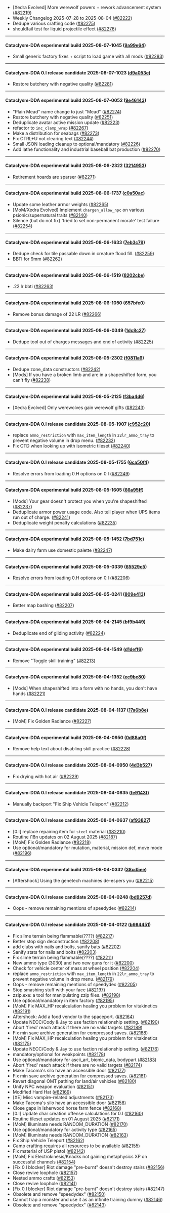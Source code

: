 * [Xedra Evolved] More werewolf powers + rework advancement system ([#82219](https://github.com/CleverRaven/Cataclysm-DDA/pull/82219))
* Weekly Changelog 2025-07-28 to 2025-08-04 ([#82222](https://github.com/CleverRaven/Cataclysm-DDA/pull/82222))
* Dedupe various crafting code ([#82275](https://github.com/CleverRaven/Cataclysm-DDA/pull/82275))
* shouldfail test for liquid projectile effect ([#82276](https://github.com/CleverRaven/Cataclysm-DDA/pull/82276))

---

#### Cataclysm-DDA experimental build 2025-08-07-1045 ([9a99e64](https://github.com/CleverRaven/Cataclysm-DDA/releases/tag/cdda-experimental-2025-08-07-1045))

* Small generic factory fixes + script to load game with all mods ([#82283](https://github.com/CleverRaven/Cataclysm-DDA/pull/82283))

---

#### Cataclysm-DDA 0.I release candidate 2025-08-07-1023 ([d9a053e](https://github.com/CleverRaven/Cataclysm-DDA/releases/tag/cdda-0.I-2025-08-07-1023))

* Restore butchery with negative quality ([#82281](https://github.com/CleverRaven/Cataclysm-DDA/pull/82281))

---

#### Cataclysm-DDA experimental build 2025-08-07-0052 ([9e46143](https://github.com/CleverRaven/Cataclysm-DDA/releases/tag/cdda-experimental-2025-08-07-0052))

* "Plain Mead" name change to just "Mead" ([#82274](https://github.com/CleverRaven/Cataclysm-DDA/pull/82274))
* Restore butchery with negative quality ([#82251](https://github.com/CleverRaven/Cataclysm-DDA/pull/82251))
* Deduplicate avatar active mission update ([#82223](https://github.com/CleverRaven/Cataclysm-DDA/pull/82223))
* refactor to `inc_clamp_wrap` ([#82267](https://github.com/CleverRaven/Cataclysm-DDA/pull/82267))
* Make a distribution for seabags ([#82273](https://github.com/CleverRaven/Cataclysm-DDA/pull/82273))
* Fix CTRL+U not clearing text ([#82244](https://github.com/CleverRaven/Cataclysm-DDA/pull/82244))
* Small JSON loading cleanup to optional/mandatory  ([#82226](https://github.com/CleverRaven/Cataclysm-DDA/pull/82226))
* Add lathe functionality and industrial baseball bat production ([#82270](https://github.com/CleverRaven/Cataclysm-DDA/pull/82270))

---

#### Cataclysm-DDA experimental build 2025-08-06-2322 ([3214953](https://github.com/CleverRaven/Cataclysm-DDA/releases/tag/cdda-experimental-2025-08-06-2322))

* Retirement hoards are sparser ([#82271](https://github.com/CleverRaven/Cataclysm-DDA/pull/82271))

---

#### Cataclysm-DDA experimental build 2025-08-06-1737 ([c0a50ac](https://github.com/CleverRaven/Cataclysm-DDA/releases/tag/cdda-experimental-2025-08-06-1737))

* Update some leather armor weights ([#82265](https://github.com/CleverRaven/Cataclysm-DDA/pull/82265))
* [MoM/Xedra Evolved] Implement `chargen_allow_npc` on various psionic/supernatural traits ([#82140](https://github.com/CleverRaven/Cataclysm-DDA/pull/82140))
* Silence (but do not fix) 'tried to set non-permanent morale' test failure ([#82254](https://github.com/CleverRaven/Cataclysm-DDA/pull/82254))

---

#### Cataclysm-DDA experimental build 2025-08-06-1633 ([7eb3c79](https://github.com/CleverRaven/Cataclysm-DDA/releases/tag/cdda-experimental-2025-08-06-1633))

* Dedupe check for tile passable down in creature flood fill. ([#82259](https://github.com/CleverRaven/Cataclysm-DDA/pull/82259))
* BBTI for 9mm ([#82262](https://github.com/CleverRaven/Cataclysm-DDA/pull/82262))

---

#### Cataclysm-DDA experimental build 2025-08-06-1519 ([8202cbe](https://github.com/CleverRaven/Cataclysm-DDA/releases/tag/cdda-experimental-2025-08-06-1519))

* .22 lr bbti ([#82263](https://github.com/CleverRaven/Cataclysm-DDA/pull/82263))

---

#### Cataclysm-DDA experimental build 2025-08-06-1050 ([657bfe0](https://github.com/CleverRaven/Cataclysm-DDA/releases/tag/cdda-experimental-2025-08-06-1050))

* Remove bonus damage of 22 LR ([#82266](https://github.com/CleverRaven/Cataclysm-DDA/pull/82266))

---

#### Cataclysm-DDA experimental build 2025-08-06-0349 ([1dc8c27](https://github.com/CleverRaven/Cataclysm-DDA/releases/tag/cdda-experimental-2025-08-06-0349))

* Dedupe tool out of charges messages and end of activity ([#82225](https://github.com/CleverRaven/Cataclysm-DDA/pull/82225))

---

#### Cataclysm-DDA experimental build 2025-08-05-2302 ([f0811a6](https://github.com/CleverRaven/Cataclysm-DDA/releases/tag/cdda-experimental-2025-08-05-2302))

* Dedupe zone_data constructors ([#82242](https://github.com/CleverRaven/Cataclysm-DDA/pull/82242))
* [Mods] If you have a broken limb and are in a shapeshifted form, you can't fly ([#82238](https://github.com/CleverRaven/Cataclysm-DDA/pull/82238))

---

#### Cataclysm-DDA experimental build 2025-08-05-2125 ([f3ba4d6](https://github.com/CleverRaven/Cataclysm-DDA/releases/tag/cdda-experimental-2025-08-05-2125))

* [Xedra Evolved] Only werewolves gain werewolf gifts ([#82243](https://github.com/CleverRaven/Cataclysm-DDA/pull/82243))

---

#### Cataclysm-DDA 0.I release candidate 2025-08-05-1907 ([c952c20](https://github.com/CleverRaven/Cataclysm-DDA/releases/tag/cdda-0.I-2025-08-05-1907))

* replace `ammo_restriction` with `max_item_length` in `22lr_ammo_tray` to prevent negative volume in drop menu. ([#82232](https://github.com/CleverRaven/Cataclysm-DDA/pull/82232))
* Fix CTD when looking up with isometric tileset ([#82240](https://github.com/CleverRaven/Cataclysm-DDA/pull/82240))

---

#### Cataclysm-DDA 0.I release candidate 2025-08-05-1755 ([6ca50f4](https://github.com/CleverRaven/Cataclysm-DDA/releases/tag/cdda-0.I-2025-08-05-1755))

* Resolve errors from loading 0.H options on 0.I ([#82249](https://github.com/CleverRaven/Cataclysm-DDA/pull/82249))

---

#### Cataclysm-DDA experimental build 2025-08-05-1605 ([66a95ff](https://github.com/CleverRaven/Cataclysm-DDA/releases/tag/cdda-experimental-2025-08-05-1605))

* [Mods] Your gear doesn't protect you when you're shapeshifted ([#82237](https://github.com/CleverRaven/Cataclysm-DDA/pull/82237))
* Deduplicate armor power usage code. Also tell player when UPS items run out of charge. ([#82241](https://github.com/CleverRaven/Cataclysm-DDA/pull/82241))
* Deduplicate weight penalty calculations ([#82235](https://github.com/CleverRaven/Cataclysm-DDA/pull/82235))

---

#### Cataclysm-DDA experimental build 2025-08-05-1452 ([7bd751c](https://github.com/CleverRaven/Cataclysm-DDA/releases/tag/cdda-experimental-2025-08-05-1452))

* Make dairy farm use domestic palette ([#82247](https://github.com/CleverRaven/Cataclysm-DDA/pull/82247))

---

#### Cataclysm-DDA experimental build 2025-08-05-0339 ([65529c5](https://github.com/CleverRaven/Cataclysm-DDA/releases/tag/cdda-experimental-2025-08-05-0339))

* Resolve errors from loading 0.H options on 0.I ([#82206](https://github.com/CleverRaven/Cataclysm-DDA/pull/82206))

---

#### Cataclysm-DDA experimental build 2025-08-05-0241 ([809e413](https://github.com/CleverRaven/Cataclysm-DDA/releases/tag/cdda-experimental-2025-08-05-0241))

* Better map bashing ([#82207](https://github.com/CleverRaven/Cataclysm-DDA/pull/82207))

---

#### Cataclysm-DDA experimental build 2025-08-04-2145 ([bf9b449](https://github.com/CleverRaven/Cataclysm-DDA/releases/tag/cdda-experimental-2025-08-04-2145))

* Deduplicate end of gliding activity ([#82224](https://github.com/CleverRaven/Cataclysm-DDA/pull/82224))

---

#### Cataclysm-DDA experimental build 2025-08-04-1549 ([d1deff6](https://github.com/CleverRaven/Cataclysm-DDA/releases/tag/cdda-experimental-2025-08-04-1549))

* Remove "Toggle skill training" ([#82213](https://github.com/CleverRaven/Cataclysm-DDA/pull/82213))

---

#### Cataclysm-DDA experimental build 2025-08-04-1352 ([ec9bc80](https://github.com/CleverRaven/Cataclysm-DDA/releases/tag/cdda-experimental-2025-08-04-1352))

* [Mods] When shapeshifted into a form with no hands, you don't have hands ([#82221](https://github.com/CleverRaven/Cataclysm-DDA/pull/82221))

---

#### Cataclysm-DDA 0.I release candidate 2025-08-04-1137 ([17a6b8e](https://github.com/CleverRaven/Cataclysm-DDA/releases/tag/cdda-0.I-2025-08-04-1137))

* [MoM] Fix Golden Radiance ([#82227](https://github.com/CleverRaven/Cataclysm-DDA/pull/82227))

---

#### Cataclysm-DDA experimental build 2025-08-04-0950 ([0d88a0f](https://github.com/CleverRaven/Cataclysm-DDA/releases/tag/cdda-experimental-2025-08-04-0950))

* Remove help text about disabling skill practice ([#82228](https://github.com/CleverRaven/Cataclysm-DDA/pull/82228))

---

#### Cataclysm-DDA 0.I release candidate 2025-08-04-0950 ([4d3b527](https://github.com/CleverRaven/Cataclysm-DDA/releases/tag/cdda-0.I-2025-08-04-0950))

* Fix drying with hot air ([#82229](https://github.com/CleverRaven/Cataclysm-DDA/pull/82229))

---

#### Cataclysm-DDA 0.I release candidate 2025-08-04-0835 ([fe9143f](https://github.com/CleverRaven/Cataclysm-DDA/releases/tag/cdda-0.I-2025-08-04-0835))

* Manually backport "Fix Ship Vehicle Teleport" ([#82212](https://github.com/CleverRaven/Cataclysm-DDA/pull/82212))

---

#### Cataclysm-DDA 0.I release candidate 2025-08-04-0637 ([af93827](https://github.com/CleverRaven/Cataclysm-DDA/releases/tag/cdda-0.I-2025-08-04-0637))

* [0.I] replace repairing item for `steel` material ([#82210](https://github.com/CleverRaven/Cataclysm-DDA/pull/82210))
* Routine i18n updates on 02 August 2025 ([#82187](https://github.com/CleverRaven/Cataclysm-DDA/pull/82187))
* [MoM] Fix Golden Radiance ([#82218](https://github.com/CleverRaven/Cataclysm-DDA/pull/82218))
* Use optional/mandatory for mutation, material, mission def, move mode ([#82196](https://github.com/CleverRaven/Cataclysm-DDA/pull/82196))

---

#### Cataclysm-DDA experimental build 2025-08-04-0332 ([38cd5ee](https://github.com/CleverRaven/Cataclysm-DDA/releases/tag/cdda-experimental-2025-08-04-0332))

* [Aftershock] Using the genetech machines de-espers you ([#82215](https://github.com/CleverRaven/Cataclysm-DDA/pull/82215))

---

#### Cataclysm-DDA 0.I release candidate 2025-08-04-0248 ([bd9257d](https://github.com/CleverRaven/Cataclysm-DDA/releases/tag/cdda-0.I-2025-08-04-0248))

* Oops - remove remaining mentions of speedydex ([#82214](https://github.com/CleverRaven/Cataclysm-DDA/pull/82214))

---

#### Cataclysm-DDA 0.I release candidate 2025-08-04-0122 ([b984451](https://github.com/CleverRaven/Cataclysm-DDA/releases/tag/cdda-0.I-2025-08-04-0122))

* Fix slime terrain being flammable(????) ([#82217](https://github.com/CleverRaven/Cataclysm-DDA/pull/82217))
* Better stop sign deconstruction ([#82208](https://github.com/CleverRaven/Cataclysm-DDA/pull/82208))
* add clubs with nails and bolts, sanify bats ([#82202](https://github.com/CleverRaven/Cataclysm-DDA/pull/82202))
* Sanify stats for nails and bolts ([#82203](https://github.com/CleverRaven/Cataclysm-DDA/pull/82203))
* Fix slime terrain being flammable(????) ([#82211](https://github.com/CleverRaven/Cataclysm-DDA/pull/82211))
* New ammo type (3030) and two new guns for it ([#82200](https://github.com/CleverRaven/Cataclysm-DDA/pull/82200))
* Check for vehicle center of mass at wheel position ([#82204](https://github.com/CleverRaven/Cataclysm-DDA/pull/82204))
* replace `ammo_restriction` with `max_item_length` in `22lr_ammo_tray` to prevent negative volume in drop menu. ([#82179](https://github.com/CleverRaven/Cataclysm-DDA/pull/82179))
* Oops - remove remaining mentions of speedydex ([#82205](https://github.com/CleverRaven/Cataclysm-DDA/pull/82205))
* Stop smashing stuff with your face ([#82197](https://github.com/CleverRaven/Cataclysm-DDA/pull/82197))
* zzip.exe: a tool for manipulating zzip files. ([#82198](https://github.com/CleverRaven/Cataclysm-DDA/pull/82198))
* Use optional/mandatory in item factory ([#82195](https://github.com/CleverRaven/Cataclysm-DDA/pull/82195))
* [MoM] Fix MAX_HP recalculation healing you problem for vitakinetics ([#82191](https://github.com/CleverRaven/Cataclysm-DDA/pull/82191))
* Aftershock: Add a food vendor to the spaceport. ([#82164](https://github.com/CleverRaven/Cataclysm-DDA/pull/82164))
* Update NECC/Cody & Jay to use faction relationship setting. ([#82190](https://github.com/CleverRaven/Cataclysm-DDA/pull/82190))
* Abort 'fired' reach attack if there are no valid targets ([#82189](https://github.com/CleverRaven/Cataclysm-DDA/pull/82189))
* Fix min save archive generation for compressed saves. ([#82188](https://github.com/CleverRaven/Cataclysm-DDA/pull/82188))
* [MoM] Fix MAX_HP recalculation healing you problem for vitakinetics ([#82175](https://github.com/CleverRaven/Cataclysm-DDA/pull/82175))
* Update NECC/Cody & Jay to use faction relationship setting. ([#82176](https://github.com/CleverRaven/Cataclysm-DDA/pull/82176))
* mandatory/optional for weakpoints ([#82178](https://github.com/CleverRaven/Cataclysm-DDA/pull/82178))
* Use optional/mandatory for ascii_art, bionic_data, bodypart ([#82183](https://github.com/CleverRaven/Cataclysm-DDA/pull/82183))
* Abort 'fired' reach attack if there are no valid targets ([#82174](https://github.com/CleverRaven/Cataclysm-DDA/pull/82174))
* Make Tacoma's silo have an accessible door ([#82177](https://github.com/CleverRaven/Cataclysm-DDA/pull/82177))
* Fix min save archive generation for compressed saves. ([#82181](https://github.com/CleverRaven/Cataclysm-DDA/pull/82181))
* Revert diagonal OMT pathing for land/air vehicles ([#82180](https://github.com/CleverRaven/Cataclysm-DDA/pull/82180))
* Unify NPC weapon evaluation ([#82151](https://github.com/CleverRaven/Cataclysm-DDA/pull/82151))
* Modified Hard Hat ([#82169](https://github.com/CleverRaven/Cataclysm-DDA/pull/82169))
* [XE] Misc vampire-related adjustments ([#82173](https://github.com/CleverRaven/Cataclysm-DDA/pull/82173))
* Make Tacoma's silo have an accessible door ([#82158](https://github.com/CleverRaven/Cataclysm-DDA/pull/82158))
* Close gaps in Isherwood horse farm fence ([#82168](https://github.com/CleverRaven/Cataclysm-DDA/pull/82168))
* [0.I] Update char creation offense calculations for 0.I ([#82160](https://github.com/CleverRaven/Cataclysm-DDA/pull/82160))
* Routine tileset updates on 01 August 2025 ([#82171](https://github.com/CleverRaven/Cataclysm-DDA/pull/82171))
* [MoM] Illuminate needs RANDOM_DURATION ([#82170](https://github.com/CleverRaven/Cataclysm-DDA/pull/82170))
* Use optional/mandatory for activity type ([#82165](https://github.com/CleverRaven/Cataclysm-DDA/pull/82165))
* [MoM] Illuminate needs RANDOM_DURATION ([#82163](https://github.com/CleverRaven/Cataclysm-DDA/pull/82163))
* Fix Ship Vehicle Teleport ([#82162](https://github.com/CleverRaven/Cataclysm-DDA/pull/82162))
* Camp crafting requires all resources to be available ([#82155](https://github.com/CleverRaven/Cataclysm-DDA/pull/82155))
* Fix material of USP pistol ([#82142](https://github.com/CleverRaven/Cataclysm-DDA/pull/82142))
* [MoM] Fix Electrokinesis/Knacks not gaining metaphysics XP on successful channels ([#82154](https://github.com/CleverRaven/Cataclysm-DDA/pull/82154))
* [Fix 0.I blocker] Riot damage "pre-burnt" doesn't destroy stairs ([#82156](https://github.com/CleverRaven/Cataclysm-DDA/pull/82156))
* Close revive loophole ([#82157](https://github.com/CleverRaven/Cataclysm-DDA/pull/82157))
* Nested ammo crafts ([#82153](https://github.com/CleverRaven/Cataclysm-DDA/pull/82153))
* Close revive loophole ([#82141](https://github.com/CleverRaven/Cataclysm-DDA/pull/82141))
* [Fix 0.I blocker] Riot damage "pre-burnt" doesn't destroy stairs ([#82147](https://github.com/CleverRaven/Cataclysm-DDA/pull/82147))
* Obsolete and remove "speedydex" ([#82150](https://github.com/CleverRaven/Cataclysm-DDA/pull/82150))
* Cannot trap a monster and use it as an infinite training dummy ([#82146](https://github.com/CleverRaven/Cataclysm-DDA/pull/82146))
* Obsolete and remove "speedydex" ([#82143](https://github.com/CleverRaven/Cataclysm-DDA/pull/82143))
